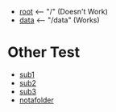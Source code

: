 * [root](/) <-- "/" (Doesn't Work)
* [data](/data) <-- "/data" (Works)

# Other Test
* [sub1](../)
* [sub2](../../)
* [sub3](../../../)
* [notafolder](/notafolder)
